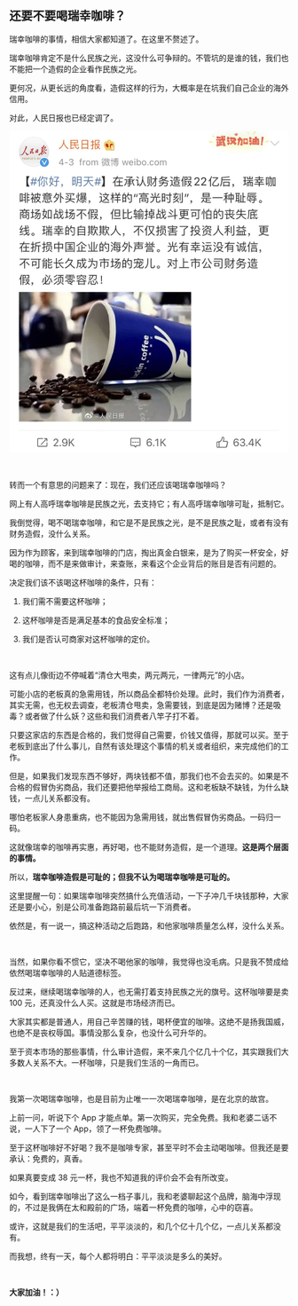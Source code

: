 ## 还要不要喝瑞幸咖啡？

瑞幸咖啡的事情，相信大家都知道了。在这里不赘述了。

瑞幸咖啡肯定不是什么民族之光，这没什么可争辩的。不管坑的是谁的钱，我们也不能把一个造假的企业看作民族之光。

更何况，从更长远的角度看，造假这样的行为，大概率是在坑我们自己企业的海外信用。

对此，人民日报也已经定调了。

![weibo](weibo.jpg)

<br/>

转而一个有意思的问题来了：现在，我们还应该喝瑞幸咖啡吗？

网上有人高呼瑞幸咖啡是民族之光，去支持它；有人高呼瑞幸咖啡可耻，抵制它。

我倒觉得，喝不喝瑞幸咖啡，和它是不是民族之光，是不是民族之耻，或者有没有财务造假，没什么关系。

因为作为顾客，来到瑞幸咖啡的门店，掏出真金白银来，是为了购买一杯安全，好喝的咖啡，而不是来做审计，来查账，来看这个企业背后的账目是否有问题的。

决定我们该不该喝这杯咖啡的条件，只有：

1. 我们需不需要这杯咖啡；

2. 这杯咖啡是否是满足基本的食品安全标准；

3. 我们是否认可商家对这杯咖啡的定价。

<br/>

这有点儿像街边不停喊着“清仓大甩卖，两元两元，一律两元”的小店。

可能小店的老板真的急需用钱，所以商品全都特价处理。此时，我们作为消费者，其实无需，也无权去调查，老板清仓甩卖，急需要钱，到底是因为赌博？还是吸毒？或者做了什么妖？这些和我们消费者八竿子打不着。

只要这家店的东西是合格的，我们觉得自己需要，价钱又值得，那就可以买。至于老板到底出了什么事儿，自然有该处理这个事情的机关或者组织，来完成他们的工作。

但是，如果我们发现东西不够好，两块钱都不值，那我们也不会去买的。如果是不合格的假冒伪劣商品，我们还要把他举报给工商局。这和老板缺不缺钱，为什么缺钱，一点儿关系都没有。

哪怕老板家人身患重病，也不能因为急需用钱，就出售假冒伪劣商品。一码归一码。

这就像瑞幸的咖啡再实惠，再好喝，也不能财务造假，是一个道理。**这是两个层面的事情。**

所以，**瑞幸咖啡造假是可耻的；但我不认为喝瑞幸咖啡是可耻的。**

这里提醒一句：如果瑞幸咖啡突然搞什么充值活动，一下子冲几千块钱那种，大家还是要小心，别是公司准备跑路前最后坑一下消费者。

依然是，有一说一，搞这种活动之后跑路，和他家咖啡质量怎么样，没什么关系。

<br/>

当然，如果你看不惯它，坚决不喝他家的咖啡，我觉得也没毛病。只是我不赞成给依然喝瑞幸咖啡的人贴道德标签。

反过来，继续喝瑞幸咖啡的人，也无需打着支持民族之光的旗号。这杯咖啡要是卖 100 元，还真没什么人买。这就是市场经济而已。

大家其实都是普通人，用自己辛苦赚的钱，喝杯便宜的咖啡。这绝不是扬我国威，也绝不是丧权辱国。事情没那么复杂，也没什么可升华的。

至于资本市场的那些事情，什么审计造假，来不来几个亿几十个亿，其实跟我们大多数人关系不大。一杯咖啡，只是我们生活的一角而已。

<br/>

我第一次喝瑞幸咖啡，也是目前为止唯一一次喝瑞幸咖啡，是在北京的故宫。

上前一问，听说下个 App 才能点单。第一次购买，完全免费。我和老婆二话不说，一人下了一个 App，领了一杯免费咖啡。

至于这杯咖啡好不好喝？我不是咖啡专家，甚至平时不会主动喝咖啡。但我还是要承认：免费的，真香。

如果真要变成 38 元一杯，我也不知道我的评价会不会有所改变。

如今，看到瑞幸咖啡出了这么一档子事儿，我和老婆聊起这个品牌，脑海中浮现的，不过是我俩在太和殿前的广场，端着一杯免费的咖啡，心中的窃喜。

或许，这就是我们的生活吧，平平淡淡的，和几个亿十几个亿，一点儿关系都没有。

而我想，终有一天，每个人都将明白：平平淡淡是多么的美好。

<br/>

**大家加油！：）**